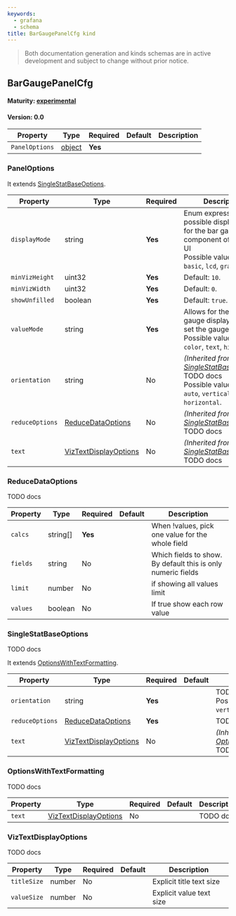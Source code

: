 ```yaml
---
keywords:
  - grafana
  - schema
title: BarGaugePanelCfg kind
---
```

> Both documentation generation and kinds schemas are in active development and subject to change without prior notice.

## BarGaugePanelCfg

#### Maturity: [experimental](../../../maturity/#experimental)
#### Version: 0.0



| Property       | Type                    | Required | Default | Description |
|----------------|-------------------------|----------|---------|-------------|
| `PanelOptions` | [object](#paneloptions) | **Yes**  |         |             |

### PanelOptions

It extends [SingleStatBaseOptions](#singlestatbaseoptions).

| Property        | Type                                            | Required | Description                                                                                                                                   |
|-----------------|-------------------------------------------------|----------|-----------------------------------------------------------------------------------------------------------------------------------------------|
| `displayMode`   | string                                          | **Yes**  | Enum expressing the possible display modes<br/>for the bar gauge component of Grafana UI<br/>Possible values are: `basic`, `lcd`, `gradient`. |
| `minVizHeight`  | uint32                                          | **Yes**  | Default: `10`.                                                                                                                                |
| `minVizWidth`   | uint32                                          | **Yes**  | Default: `0`.                                                                                                                                 |
| `showUnfilled`  | boolean                                         | **Yes**  | Default: `true`.                                                                                                                              |
| `valueMode`     | string                                          | **Yes**  | Allows for the table cell gauge display type to set the gauge mode.<br/>Possible values are: `color`, `text`, `hidden`.                       |
| `orientation`   | string                                          | No       | *(Inherited from [SingleStatBaseOptions](#singlestatbaseoptions))*<br/>TODO docs<br/>Possible values are: `auto`, `vertical`, `horizontal`.   |
| `reduceOptions` | [ReduceDataOptions](#reducedataoptions)         | No       | *(Inherited from [SingleStatBaseOptions](#singlestatbaseoptions))*<br/>TODO docs                                                              |
| `text`          | [VizTextDisplayOptions](#viztextdisplayoptions) | No       | *(Inherited from [SingleStatBaseOptions](#singlestatbaseoptions))*<br/>TODO docs                                                              |

### ReduceDataOptions

TODO docs

| Property | Type     | Required | Default | Description                                                   |
|----------|----------|----------|---------|---------------------------------------------------------------|
| `calcs`  | string[] | **Yes**  |         | When !values, pick one value for the whole field              |
| `fields` | string   | No       |         | Which fields to show.  By default this is only numeric fields |
| `limit`  | number   | No       |         | if showing all values limit                                   |
| `values` | boolean  | No       |         | If true show each row value                                   |

### SingleStatBaseOptions

TODO docs

It extends [OptionsWithTextFormatting](#optionswithtextformatting).

| Property        | Type                                            | Required | Default | Description                                                                              |
|-----------------|-------------------------------------------------|----------|---------|------------------------------------------------------------------------------------------|
| `orientation`   | string                                          | **Yes**  |         | TODO docs<br/>Possible values are: `auto`, `vertical`, `horizontal`.                     |
| `reduceOptions` | [ReduceDataOptions](#reducedataoptions)         | **Yes**  |         | TODO docs                                                                                |
| `text`          | [VizTextDisplayOptions](#viztextdisplayoptions) | No       |         | *(Inherited from [OptionsWithTextFormatting](#optionswithtextformatting))*<br/>TODO docs |

### OptionsWithTextFormatting

TODO docs

| Property | Type                                            | Required | Default | Description |
|----------|-------------------------------------------------|----------|---------|-------------|
| `text`   | [VizTextDisplayOptions](#viztextdisplayoptions) | No       |         | TODO docs   |

### VizTextDisplayOptions

TODO docs

| Property    | Type   | Required | Default | Description              |
|-------------|--------|----------|---------|--------------------------|
| `titleSize` | number | No       |         | Explicit title text size |
| `valueSize` | number | No       |         | Explicit value text size |


